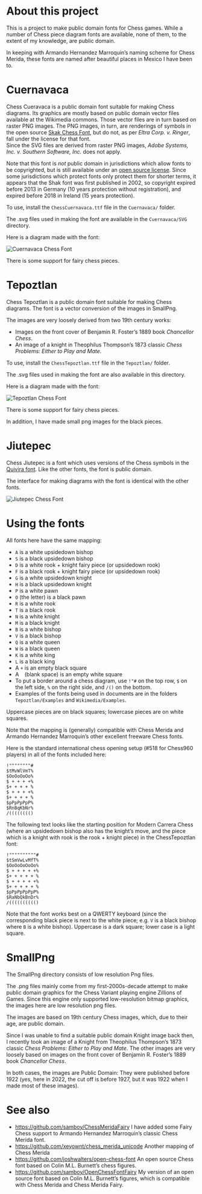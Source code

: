 # About this project

This is a project to make public domain fonts for Chess games.  While
a number of Chess piece diagram fonts are available, none of them, to the
extent of my knowledge, are public domain.

In keeping with Armando Hernandez Marroquin’s naming scheme for
Chess Merida, these fonts are named after beautiful places in Mexico 
I have been to.

# Cuernavaca

Chess Cueravaca is a public domain font suitable for making Chess
diagrams.  Its graphics are mostly based on public domain vector files
available at the Wikimedia commons.  Those vector files are in turn 
based on raster PNG images.  The PNG images, in turn, are renderings
of symbols in the open source 
[Skak Chess Font](https://github.com/lehoff/skak), but do not, as per 
*Eltra Corp. v. Ringer*, fall under the license for that font.  
Since the SVG files are derived from raster PNG images, 
*Adobe Systems, Inc. v. Southern Software, Inc.* does not apply.

Note that this font is *not* public domain in jurisdictions which
allow fonts to be copyrighted, but is still available under an
[open source license](https://github.com/lehoff/skak/blob/master/LICENSE).
Since some jurisdictions which protect fonts only protect them for
shorter terms, it appears that the Shak font was first published in
2002, so copyright expired before 2013 in Germany (10 years protection
without registration), and expired before 2018 in Ireland (15 years
protection).

To use, install the `ChessCuernavaca.ttf` file in the `Cuernavaca/`
folder.

The .svg files used in making the font are available in the 
`Cuernavaca/SVG` directory.

Here is a diagram made with the font:

![Cuernavaca Chess Font](https://raw.githubusercontent.com/samboy/ChessGraphics/main/CuernavacaDemoSmall.png)

There is some support for fairy chess pieces.

# Tepoztlan

Chess Tepoztlan is a public domain font suitable for making Chess
diagrams.  The font is a vector conversion of the images in SmallPng.

The images are very loosely derived from two 19th century works:

* Images on the front cover of Benjamin R. Foster’s 1889 book 
  *Chancellor Chess*.
* An image of a knight in Theophilus Thompson’s 1873 classic 
  *Chess Problems: Either to Play and Mate*.

To use, install the `ChessTepoztlan.ttf` file in the `Tepoztlan/` 
folder.

The .svg files used in making the font are also available in this
directory.

Here is a diagram made with the font:

![Tepoztlan Chess Font](https://raw.githubusercontent.com/samboy/ChessGraphics/main/TepoztlanDemoSmall.png)

There is some support for fairy chess pieces.

In addition, I have made small png images for the black pieces.

# Jiutepec

Chess Jiutepec is a font which uses versions of the Chess symbols in the 
[Quivira font](http://quivira-font.com/).  Like the other fonts, the
font is public domain.

The interface for making diagrams with the font is identical with the
other fonts.

![Jiutepec Chess Font](https://raw.githubusercontent.com/samboy/ChessGraphics/main/Jiutepec/ChessJiutepecDemoSmall.png)

# Using the fonts

All fonts here have the same mapping:

* `A` is a white upsidedown bishop
* `S` is a black upsidedown bishop
* `D` is a white rook + knight fairy piece (or upsidedown rook)
* `F` is a black rook + knight fairy piece (or upsidedown rook)
* `G` is a white upsidedown knight
* `H` is a black upsidedown knight
* `P` is a white pawn
* `O` (the letter) is a black pawn
* `R` is a white rook
* `T` is a black rook
* `N` is a white knight
* `M` is a black knight
* `B` is a white bishop
* `V` is a black bishop
* `Q` is a white queen
* `W` is a black queen
* `K` is a white king
* `L` is a black king
* A `+` is an empty black square
* A ` ` (blank space) is an empty white square
* To put a border around a chess diagram, use `!"#` on the top row,
  `$` on the left side, `%` on the right side, and `/()` on the 
  bottom.
* Examples of the fonts being used in documents are in the folders
  `Tepoztlan/Examples` and `Wikimedia/Examples`.

Uppercase pieces are on black squares; lowercase pieces are on white
squares.

Note that the mapping is (generally) compatible with Chess Merida
and Armando Hernandez Marroquin’s other excellent freeware
Chess fonts.

Here is the standard international chess opening setup (#518 for Chess960
players) in all of the fonts included here:

```
!""""""""#
$tMvWlVmT%
$OoOoOoOo%
$ + + + +%
$+ + + + %
$ + + + +%
$+ + + + %
$pPpPpPpP%
$RnBqKbNr%
/(((((((()
```

The following text looks like the starting position for Modern Carrera
Chess (where an upsidedown bishop also has the knight’s move, and the
piece which is a knight with rook is the rook + knight piece) in the 
ChessTepoztlan font:

```
!""""""""""#
$tSmVwLvMfT%
$OoOoOoOoOo%
$ + + + + +%
$+ + + + + %
$ + + + + +%
$+ + + + + %
$pPpPpPpPpP%
$RaNbQkBnDr%
/(((((((((()
```

Note that the font works best on a QWERTY keyboard (since the corresponding
black piece is next to the white piece; e.g. `V` is a black bishop where
`B` is a white bishop).  Uppercase is a dark square; lower case is a
light square.

# SmallPng

The SmallPng directory consists of low resolution Png files.

The .png files mainly come from my first-2000s-decade attempt to make
public domain graphics for the Chess Variant playing engine Zillions of
Games.  Since this engine only supported low-resolution bitmap graphics,
the images here are low resolution png files.

The images are based on 19th century Chess images, which, due to their
age, are public domain.

Since I was unable to find a suitable public domain Knight image back
then, I recently took an image of a Knight from Theophilus Thompson’s
1873 classic *Chess Problems: Either to Play and Mate*.  The other
images are very loosely based on images on the front cover of
Benjamin R. Foster’s 1889 book *Chancellor Chess*.

In both cases, the images are Public Domain: They were published before
1922 (yes, here in 2022, the cut off is before 1927, but it was 1922 when 
I made most of these images).

# See also

* https://github.com/samboy/ChessMeridaFairy I have added some Fairy 
  Chess support to Armando Hernandez Marroquin’s classic Chess Merida
  font.
* https://github.com/xeyownt/chess_merida_unicode Another mapping
  of Chess Merida
* https://github.com/joshwalters/open-chess-font An open source Chess
  font based on Colin M.L. Burnett’s chess figures.
* https://github.com/samboy/OpenChessFontFairy My version of an open
  source font based on Colin M.L. Burnett’s figures, which is compatible
  with Chess Merida and Chess Merida Fairy.
